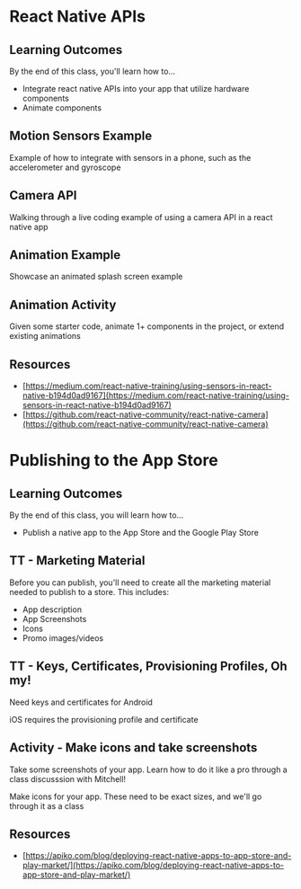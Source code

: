 # React Native APIs

## Learning Outcomes

By the end of this class, you'll learn how to...

- Integrate react native APIs into your app that utilize hardware components
- Animate components

## Motion Sensors Example

Example of how to integrate with sensors in a phone, such as the accelerometer and gyroscope

## Camera API

Walking through a live coding example of using a camera API in a react native app

## Animation Example

Showcase an animated splash screen example

## Animation Activity

Given some starter code, animate 1+ components in the project, or extend existing animations

## Resources

- [https://medium.com/react-native-training/using-sensors-in-react-native-b194d0ad9167](https://medium.com/react-native-training/using-sensors-in-react-native-b194d0ad9167)
- [https://github.com/react-native-community/react-native-camera](https://github.com/react-native-community/react-native-camera)

# Publishing to the App Store

## Learning Outcomes

By the end of this class, you will learn how to...

- Publish a native app to the App Store and the Google Play Store

## TT - Marketing Material

Before you can publish, you'll need to create all the marketing material needed to publish to a store. This includes:

- App description
- App Screenshots
- Icons
- Promo images/videos
	
## TT - Keys, Certificates, Provisioning Profiles, Oh my!

Need keys and certificates for Android

iOS requires the provisioning profile and certificate

## Activity - Make icons and take screenshots

Take some screenshots of your app. Learn how to do it like a pro through a class discusssion with Mitchell!

Make icons for your app. These need to be exact sizes, and we'll go through it as a class

## Resources

- [https://apiko.com/blog/deploying-react-native-apps-to-app-store-and-play-market/](https://apiko.com/blog/deploying-react-native-apps-to-app-store-and-play-market/)
